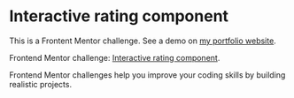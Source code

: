 # Interactive rating component

This is a Frontent Mentor challenge. See a demo on [my portfolio website](https://gustavo-souza.com/).

Frontend Mentor challenge: [Interactive rating component](https://www.frontendmentor.io/challenges/interactive-rating-component-koxpeBUmI).

Frontend Mentor challenges help you improve your coding skills by building realistic projects.